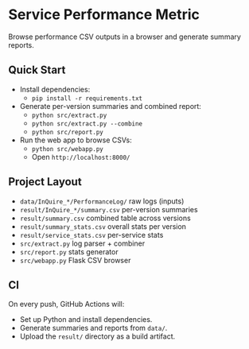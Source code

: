 # Service Performance Metric

Browse performance CSV outputs in a browser and generate summary reports.

## Quick Start

- Install dependencies:
  - `pip install -r requirements.txt`
- Generate per-version summaries and combined report:
  - `python src/extract.py`
  - `python src/extract.py --combine`
  - `python src/report.py`
- Run the web app to browse CSVs:
  - `python src/webapp.py`
  - Open `http://localhost:8000/`

## Project Layout

- `data/InQuire_*/PerformanceLog/` raw logs (inputs)
- `result/InQuire_*/summary.csv` per-version summaries
- `result/summary.csv` combined table across versions
- `result/summary_stats.csv` overall stats per version
- `result/service_stats.csv` per-service stats
- `src/extract.py` log parser + combiner
- `src/report.py` stats generator
- `src/webapp.py` Flask CSV browser

## CI

On every push, GitHub Actions will:
- Set up Python and install dependencies.
- Generate summaries and reports from `data/`.
- Upload the `result/` directory as a build artifact.

